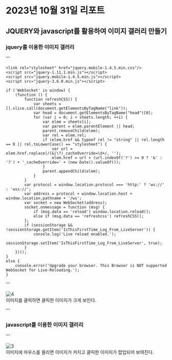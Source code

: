 # 2023년 10월 31일 리포트
## JQUERY와 javascript를 활용하여 이미지 갤러리 만들기
### jquery를 이용한 이미지 갤러리

''' 

	<link rel="stylesheet" href="jquery.mobile-1.4.5.min.css"/>
	<script src="jquery-1.11.1.min.js"></script>
	<script src="jquery.mobile-1.4.5.min.js"></script>
	<script src="jquery-3.6.0.min.js"></script>

 	if ('WebSocket' in window) {
		(function () {
			function refreshCSS() {
				var sheets = [].slice.call(document.getElementsByTagName("link"));
				var head = document.getElementsByTagName("head")[0];
				for (var i = 0; i < sheets.length; ++i) {
					var elem = sheets[i];
					var parent = elem.parentElement || head;
					parent.removeChild(elem);
					var rel = elem.rel;
					if (elem.href && typeof rel != "string" || rel.length == 0 || rel.toLowerCase() == "stylesheet") {
						var url = elem.href.replace(/(&|\?)_cacheOverride=\d+/, '');
						elem.href = url + (url.indexOf('?') >= 0 ? '&' : '?') + '_cacheOverride=' + (new Date().valueOf());
					}
					parent.appendChild(elem);
				}
			}
			var protocol = window.location.protocol === 'http:' ? 'ws://' : 'wss://';
			var address = protocol + window.location.host + window.location.pathname + '/ws';
			var socket = new WebSocket(address);
			socket.onmessage = function (msg) {
				if (msg.data == 'reload') window.location.reload();
				else if (msg.data == 'refreshcss') refreshCSS();
			};
			if (sessionStorage && !sessionStorage.getItem('IsThisFirstTime_Log_From_LiveServer')) {
				console.log('Live reload enabled.');
				sessionStorage.setItem('IsThisFirstTime_Log_From_LiveServer', true);
			}
		})();
	}
	else {
		console.error('Upgrade your browser. This Browser is NOT supported WebSocket for Live-Reloading.');
	}


'''
   
![4](https://github.com/rhkdtjq0915/cordova/assets/80075223/c921b29b-9161-498c-b352-ed7045fd0a6f)   
이미지를 클릭하면 클릭한 이미지가 크게 보인다.
   
'''

### javascript를 이용한 이미지 갤러리   

 <script type="text/javascript">
	$(document).ready(function(){
	   $(".picture2 a").click(function(){
		   $(".main img").attr("src", $(this).attr("href"))
							.attr("alt", $(this).children("img").attr("alt"));
	   return false;
	   });
	});
   </script>

'''
   
![3](https://github.com/rhkdtjq0915/cordova/assets/80075223/5a1c5246-d904-4ff3-9edf-c508063249a9)   
이미지에 마우스를 올리면 이미지가 커지고 클릭한 이미지가 팝업되어 보여진다.

   
   
